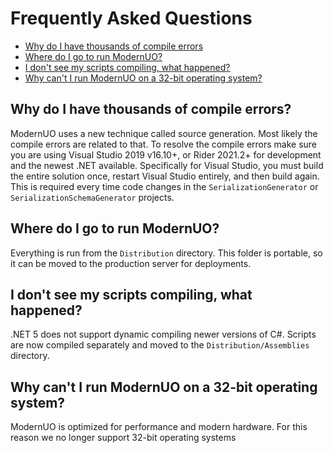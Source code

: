 # Frequently Asked Questions
- [Why do I have thousands of compile errors](#why-do-i-have-thousands-of-compile-errors)
- [Where do I go to run ModernUO?](#where-do-i-go-to-run-modernuo)
- [I don't see my scripts compiling, what happened?](#i-dont-see-my-scripts-compiling-what-happened)
- [Why can't I run ModernUO on a 32-bit operating system?](#why-cant-i-run-modernuo-on-a-32-bit-operating-system)

## Why do I have thousands of compile errors?
ModernUO uses a new technique called source generation. Most likely the compile errors are related to that.
To resolve the compile errors make sure you are using Visual Studio 2019 v16.10+, or Rider 2021.2+ for development and the newest .NET available.
Specifically for Visual Studio, you must build the entire solution once, restart Visual Studio entirely, and then build again.
This is required every time code changes in the `SerializationGenerator` or `SerializationSchemaGenerator` projects.

## Where do I go to run ModernUO?
Everything is run from the `Distribution` directory.
This folder is portable, so it can be moved to the production server for deployments.

## I don't see my scripts compiling, what happened?
.NET 5 does not support dynamic compiling newer versions of C#. Scripts are now compiled separately and moved to the `Distribution/Assemblies` directory.

## Why can't I run ModernUO on a 32-bit operating system?
ModernUO is optimized for performance and modern hardware. For this reason we no longer support 32-bit operating systems
